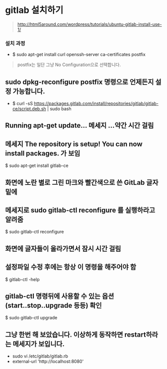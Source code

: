 # gitlab 설치하기
> http://html5around.com/wordpress/tutorials/ubuntu-gitlab-install-use-1/

### 설치 과정
- $ sudo apt-get install curl openssh-server ca-certificates postfix
> postfix는 일단 그냥 No Configuration으로 선택합니다.
## sudo dpkg-reconfigure postfix 명령으로 언제든지 설정 가능합니다.  

- $ curl -sS https://packages.gitlab.com/install/repositories/gitlab/gitlab-ce/script.deb.sh | sudo bash
## Running apt-get update... 메세지 ...약간 시간 걸림
## 메세지 The repository is setup! You can now install packages. 가 보임
$ sudo apt-get install gitlab-ce
## 화면에 노란 별로 그린 마크와 빨간색으로 쓴 GitLab 글자 밑에
## 메세지로 sudo gitlab-ctl reconfigure 를 실행하라고 알려줌
$ sudo gitlab-ctl reconfigure
## 화면에 글자들이 올라가면서 잠시 시간 걸림
## 설정파일 수정 후에는 항상 이 명령을 해주어야 함
$ gitlab-ctl -help
## gitlab-ctl 명령뒤에 사용할 수 있는 옵션(start..stop..upgrade 등등) 확인
$ sudo gitlab-ctl upgrade
## 그냥 한번 해 보았습니다. 이상하게 동작하면 restart하라는 메세지가 보입니다.


- sudo vi /etc/gitlab/gitlab.rb
- external-url 'http://localhost:8080'
